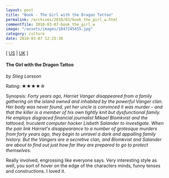 ```yaml
---
layout: post
title: "Book - The Girl with the Dragon Tattoo"
permalink: /archives/2010/03/book_the_girl_w.html
commentfile: 2010-03-07-book_the_girl_w
image: "/assets/images/1847245455.jpg"
category: culture
date: 2010-03-07 12:25:30
---
```


\[ [US](http://www.amazon.com/o/asin/1847245455) | [UK](http://www.amazon.co.uk/o/asin/1847245455) \]

#### The Girl with the Dragon Tattoo

<em>by Stieg Larsson</em>

Rating: ★★★★☆

<div class="book_synopsis" markdown="1">
Synopsis: <em>Forty years ago, Harriet Vanger disappeared from a family gathering on the island owned and inhabited by the powerful Vanger clan. Her body was never found, yet her uncle is convinced it was murder - and that the killer is a member of his own tightly knit but dysfunctional family. He employs disgraced financial journalist Mikael Blomkvist and the tattooed, truculent computer hacker Lisbeth Salander to investigate. When the pair link Harriet's disappearance to a number of grotesque murders from forty years ago, they begin to unravel a dark and appalling family history. But the Vangers are a secretive clan, and Blomkvist and Salander are about to find out just how far they are prepared to go to protect themselves.</em>
</div>

Really involved, engrossing like everyone says. Very interesting style as well, you sort of hover on the edge of the characters minds, funny tenses and constructions. I loved it.
